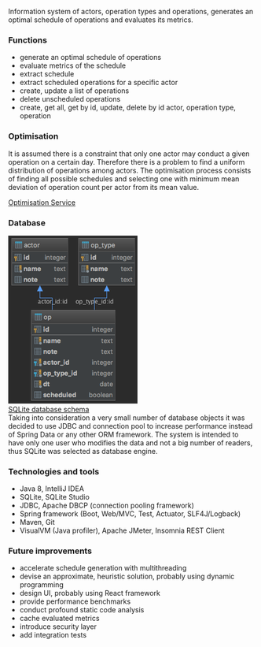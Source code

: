 Information system of actors, operation types and operations,
generates an optimal schedule of operations and evaluates its metrics.

### Functions
* generate an optimal schedule of operations
* evaluate metrics of the schedule
* extract schedule
* extract scheduled operations for a specific actor
* create, update a list of operations
* delete unscheduled operations
* create, get all, get by id, update, delete by id actor, operation type, operation

### Optimisation
It is assumed there is a constraint that only one actor may conduct a 
given operation on a certain day. Therefore there is a problem to find a 
uniform distribution of operations among actors.
The optimisation process consists of finding all possible schedules and 
selecting one with minimum mean deviation of operation count per actor 
from its mean value.

[Optimisation Service](src/main/java/com/sergeykotov/op/service/OptimisationService.java)

### Database
![database diagram](src/main/resources/op-db-diagram.png)  
[SQLite database schema](src/main/resources/schema.sql)  
Taking into consideration a very small number of database objects it was 
decided to use JDBC and connection pool to increase performance instead 
of Spring Data or any other ORM framework.
The system is intended to have only one user who modifies the data and 
not a big number of readers, thus SQLite was selected as database 
engine.

### Technologies and tools
* Java 8, IntelliJ IDEA
* SQLite, SQLite Studio
* JDBC, Apache DBCP (connection pooling framework)
* Spring framework (Boot, Web/MVC, Test, Actuator, SLF4J/Logback)
* Maven, Git
* VisualVM (Java profiler), Apache JMeter, Insomnia REST Client

### Future improvements
* accelerate schedule generation with multithreading
* devise an approximate, heuristic solution, probably using dynamic programming
* design UI, probably using React framework
* provide performance benchmarks
* conduct profound static code analysis
* cache evaluated metrics
* introduce security layer
* add integration tests